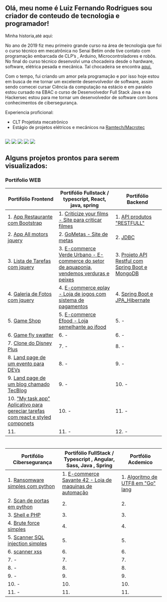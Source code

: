 ## Olá, meu nome é Luiz Fernando Rodrigues sou criador de conteudo de tecnologia e programador!

 

<div>
 <p> Minha historia,até aqui: </p>
 <p>  No ano de 2019 fiz meu primeiro grande curso na área de tecnologia que foi o curso técnico em mecatrônica no Senai Betim  onde tive contato com programação embarcada de CLP’s , Arduino, Microcontroladores  e robôs. No final do  curso técnico desenvolvi uma chocadeira desde o hardware, software, elétrica pesada e mecânica. Tal chocadeira se encontra <a href = "https://www.linkedin.com/posts/luiz-fernando-rodrigues-24bb01167_solidworks-mecatraeknica-mecanica-activity-6717535269161197568-We6f?utm_source=linkedin_share&utm_medium=member_desktop_web"> aqui. </a> </p>
<p>  Com o tempo, fui criando um amor pela programação e por isso hoje estou em busca de me tornar um  excelente desenvolvedor de software, assim sendo comecei cursar Ciência da computação na estácio e  em paralelo estou cursado na EBAC o curso de Desenvolvedor Full Stack Java   e na Hackersec  estou  para me tornar um desenvolvedor de software com bons conhecimentos de cibersegurança.<p>
  <p>Experiencia proficional:</p>
  <ul>
    <li>CLT Projetista mecatrônico</li>
    <li>Estágio de projetos elétricos e mecânicos na <a href="https://macrotec.ind.br/" target="_blank">Ramtech/Macrotec</a></li>
  </ul>

</div>
 
  ##
 
<div> 
  <a href="https://www.instagram.com/luiz_r_andrade/" target="_blank"><img src="https://img.shields.io/badge/-Instagram-%23E4405F?style=for-the-badge&logo=instagram&logoColor=white" target="_blank"></a>
  <a href="https://web.facebook.com/luis.rodriges.9400/" target="_blank"><img src="https://img.shields.io/badge/Facebook-1877F2?style=for-the-badge&logo=facebook&logoColor=white" target="_blank"></a>
  <a href="https://discord.gg/GbrFeuGq" target="_blank"><img src="https://img.shields.io/badge/Discord-7289DA?style=for-the-badge&logo=discord&logoColor=white" target="_blank"></a> 
  <a href = "mailto:luiz.fernando.developer@outlook.com"><img src="https://img.shields.io/badge/-Gmail-%23333?style=for-the-badge&logo=gmail&logoColor=white" target="_blank"></a>
  <a href="https://www.linkedin.com/in/luiz-fernando-rodrigues-24bb01167/" target="_blank"><img src="https://img.shields.io/badge/-LinkedIn-%230077B5?style=for-the-badge&logo=linkedin&logoColor=white" target="_blank"></a> 
 
</div>




 ## Alguns projetos prontos para serem visualizados:


### Portifolio WEB

|                                         Portifólio Frontend                                                                                              |                           Portifólio Fullstack  / typescript, React, java, spring                                                                                 |                               Portifólio  Backend                                                                                                                         |
|----------------------------------------------------------------------------------------------------------------------------------------------------------|-------------------------------------------------------------------------------------------------------------------------------------------------------------------|---------------------------------------------------------------------------------------------------------------------------------------------------------------------------|
| 1. [App Restaurante com Bootstrap](https://github.com/LuizFernandoDeveloper/App_Restaurante)                                                             | 1. [Criticize your films - Site para criticar filmes](https://github.com/LuizFernandoDeveloper/Criticize-your-Films)                                              | 1. [API produtos "RESTFULL"](https://github.com/LuizFernandoDeveloper/API-Spring-simples)                                                                                 | 
| 2. [App All motors jquery](https://github.com/LuizFernandoDeveloper/all-motors)                                                                          | 2. [GoMetas - Site  de metas](https://github.com/LuizFernandoDeveloper/goMetas/tree/main)                                                                         | 2. [JDBC](https://github.com/LuizFernandoDeveloper/Demo-dao-JDBC)                                                                                                         | 
| 3. [Lista de Tarefas com jquery](https://github.com/LuizFernandoDeveloper/Lista_de_tarefas/)                                                             | 3. [E-commerce Verde Urbano - E-commerce do setor de aquaponia, vendemos verduras e peixes](https://github.com/LuizFernandoDeveloper/E-commerce-VerdeUrbano)      | 3. [Projeto API Restful com Spring Boot e MongoDB](https://github.com/LuizFernandoDeveloper/Projeto-_API_Restful_com_Spring_Boot_e_banco_MongoDB_-web_services-_-_NoSQL-) | 
| 4. [Galeria de Fotos com jquery](https://github.com/LuizFernandoDeveloper/Galeria_de_fotos/blob/main/README.md)                                          | 4. [E-commerce eplay - Loja de jogos com sistema de pagamentos](https://github.com/LuizFernandoDeveloper/eplay)                                                   | 4. [Spring Boot e JPA_Hibernate](https://github.com/LuizFernandoDeveloper/Spring_Boot_e_JPA_Hibernate)                                                                    |   
| 5. [Game Shop](https://github.com/LuizFernandoDeveloper/games_shop)                                                                                      | 5. [E-commerce Efood - Loja semelhante ao ifood](https://github.com/LuizFernandoDeveloper/Efood)                                                                  | 5. -                                                                                                                                                                      | 
| 6. [Game fly swatter](https://github.com/LuizFernandoDeveloper/Game-fly-swatter)                                                                         | 6. -                                                                                                                                                              | 6. -                                                                                                                                                                      |   
| 7. [Clone do Disney Plus](https://github.com/LuizFernandoDeveloper/LandpageDisneyPlus)                                                                   | 7. -                                                                                                                                                              | 8. -                                                                                                                                                                      |   
| 8. [Land page de um evento para DEVs](https://github.com/LuizFernandoDeveloper/-LandPageEventForDev-)                                                    | 8. -                                                                                                                                                              | 9. -                                                                                                                                                                      |    
| 9. [Land page  de um blog chamado TecBlog](https://github.com/LuizFernandoDeveloper/TecBlog)                                                             | 9. -                                                                                                                                                              | 10. -                                                                                                                                                                     | 
| 10. ["My task app" Aplicativo para gereciar tarefas com react e styled componets](https://github.com/LuizFernandoDeveloper/my-Task/blob/main/README.md)  | 10. -                                                                                                                                                             | 11. -                                                                                                                                                                     |   
| 11.                                                                                                                                                      | 11. -                                                                                                                                                             | 12. -                                                                                                                                                                     |   



#

|                           Portifólio Cibersegurança                                                               |                          Portifólio FullStack / Typescript , Angular, Sass, Java , Spring                                           |                                                                Portfólio Acdemico                                                                   |
|-------------------------------------------------------------------------------------------------------------------|-------------------------------------------------------------------------------------------------------------------------------------|-----------------------------------------------------------------------------------------------------------------------------------------------------|
| 1. [Ransomware simples com python](https://github.com/LuizFernandoDeveloper/Ransomware)                           | 1. [E-commerce Savante 42 - Loja de maquinas de automação](https://github.com/LuizFernandoDeveloper/savante42-E.commerce/tree/main) | 1. [Algoritmo de UTF8 em "Go" lang](https://github.com/LuizFernandoDeveloper/AlgoritmoDe_UTF-8_Em-GO-lang)                                          |
| 2. [Scan de portas em python](https://github.com/LuizFernandoDeveloper/scan-de-portas-simples)                    | 2.                                                                                                                                  | 2.                                                                                                                                                  |
| 3. [Shell e PHP](https://github.com/LuizFernandoDeveloper/Shell-And-PHP)                                          | 3.                                                                                                                                  | 3.                                                                                                                                                  |
| 4. [Brute force simples](https://github.com/LuizFernandoDeveloper/Brute-force-simples.git)                        | 4.                                                                                                                                  | 4.                                                                                                                                                  |
| 5. [Scanner SQL injection simples](https://github.com/LuizFernandoDeveloper/Scanner-de-SQL-injection-simples-.git)| 5.                                                                                                                                  | 5.                                                                                                                                                  |
| 6. [scanner xss](https://github.com/LuizFernandoDeveloper/scanner_para_xss)                                       | 6.                                                                                                                                  | 6.                                                                                                                                                  |
| 7. -                                                                                                              | 7.                                                                                                                                  | 7.                                                                                                                                                  | 
| 8. -                                                                                                              | 8.                                                                                                                                  | 8.                                                                                                                                                  |  
| 9. -                                                                                                              | 9.                                                                                                                                  | 9.                                                                                                                                                  |
| 10. -                                                                                                             | 10.                                                                                                                                 | 10.                                                                                                                                                 |  
| 11. -                                                                                                             | 11.                                                                                                                                 | 11.                                                                                                                                                 |






